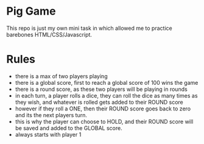 # Pig Game
This repo is just my own mini task in which allowed me to practice barebones HTML/CSS/Javascript.

# Rules
- there is a max of two players playing
- there is a global score, first to reach a global score of 100 wins the game
- there is a round score, as these two players will be playing in rounds
- in each turn, a player rolls a dice, they can roll the dice as many times as they wish, and whatever is rolled gets added to their ROUND score
- however if they roll a ONE, then their ROUND score goes back to zero and its the next players turn.
- this is why the player can choose to HOLD, and their ROUND score will be saved and added to the GLOBAL score.
- always starts with player 1